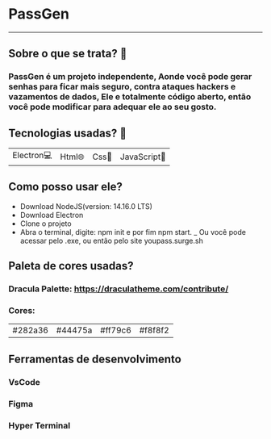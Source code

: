 # PassGen

________________________________

## Sobre o que se trata? 🤔

### PassGen é um projeto independente, Aonde você pode gerar senhas para ficar mais seguro, contra ataques hackers e vazamentos de dados, Ele e totalmente código aberto, então você pode modificar para adequar ele ao seu gosto.

## Tecnologias usadas? 🚀

<table>
   <tr>
     <td>Electron💻</td>
     <td>Html🌐</td>
     <td>Css🎨</td>
     <td>JavaScript🤖</td>
   </tr>

</table>

## Como posso usar ele?

- Download NodeJS(version: 14.16.0 LTS)
- Download Electron
- Clone o projeto
- Abra o terminal, digite: npm init e por fim npm start.
 _ 
Ou você pode acessar pelo .exe, ou então pelo site youpass.surge.sh
## Paleta de cores usadas?

### Dracula Palette: https://draculatheme.com/contribute/

### Cores:
<table>
   <tr>
     <td>#282a36</td>
     <td>#44475a</td>
     <td>#ff79c6</td>
     <td>#f8f8f2</td>
   </tr>

</table>

## Ferramentas de desenvolvimento
### VsCode
### Figma
### Hyper Terminal
